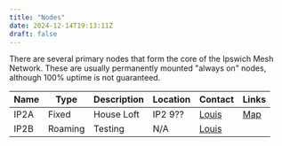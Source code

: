 ```yaml
---
title: "Nodes"
date: 2024-12-14T19:13:11Z
draft: false
---
```


There are several primary nodes that form the core of the Ipswich Mesh Network. These are usually permanently mounted "always on" nodes, although 100% uptime is not guaranteed.

| Name | Type    | Description | Location | Contact                       | Links                                  |
|------|---------|-------------|----------|-------------------------------|----------------------------------------|
| IP2A | Fixed   | House Loft  | IP2 9??  | [Louis](mailto:louis@ipnt.uk) | [Map](https://meshmap.net/#1128035576) |
| IP2B | Roaming | Testing     | N/A      | [Louis](mailto:louis@ipnt.uk) |                                        |
